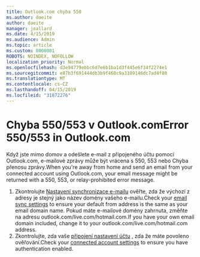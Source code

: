 ```yaml
---
title: Outlook.com chyba 550
ms.author: daeite
author: daeite
manager: joallard
ms.date: 4/15/2019
ms.audience: Admin
ms.topic: article
ms.custom: 8000081
ROBOTS: NOINDEX, NOFOLLOW
localization_priority: Normal
ms.openlocfilehash: d3e94779ebbc6d7e6b1ba1d3f445e6f34f2274e1
ms.sourcegitcommit: e87b3f691444db3b9f460c9a3109146dc7ad4f80
ms.translationtype: MT
ms.contentlocale: cs-CZ
ms.lasthandoff: 04/15/2019
ms.locfileid: "31872276"
---
```

# <a name="error-550553-in-outlookcom"></a><span data-ttu-id="8fbde-102">Chyba 550/553 v Outlook.com</span><span class="sxs-lookup"><span data-stu-id="8fbde-102">Error 550/553 in Outlook.com</span></span>

<span data-ttu-id="8fbde-103">Když jste mimo domov a odešlete e-mail z připojeného účtu pomocí Outlook.com, e-mailové zprávy může být vrácena s 550, 553 nebo Chyba přenosu zprávy.</span><span class="sxs-lookup"><span data-stu-id="8fbde-103">When you're away from home and send an email from your connected account using Outlook.com, your email message might be returned with a 550, 553, or relay-prohibited error message.</span></span>
1. <span data-ttu-id="8fbde-104">Zkontrolujte [Nastavení synchronizace e-mailu](https://go.microsoft.com/fwlink/?linkid=2031283) ověřte, zda že výchozí z adresy je stejný jako název domény vašeho e-mailu.</span><span class="sxs-lookup"><span data-stu-id="8fbde-104">Check your [email sync settings](https://go.microsoft.com/fwlink/?linkid=2031283) to ensure your default from address is the same as your email domain name.</span></span> <span data-ttu-id="8fbde-105">Pokud máte e-mailové domény zahrnuta, změňte na adresu outlook.com/live.com/hotmail.com.</span><span class="sxs-lookup"><span data-stu-id="8fbde-105">If you have your own email domain included, change it to your outlook.com/live.com/hotmail.com address.</span></span>
2. <span data-ttu-id="8fbde-106">Zkontrolujte, zda vaše [připojení nastavení účtu](https://go.microsoft.com/fwlink/?linkid=875264&clcid=0x409) , zda že máte povoleno ověřování.</span><span class="sxs-lookup"><span data-stu-id="8fbde-106">Check your [connected account settings](https://go.microsoft.com/fwlink/?linkid=875264&clcid=0x409) to ensure you have authentication enabled.</span></span>